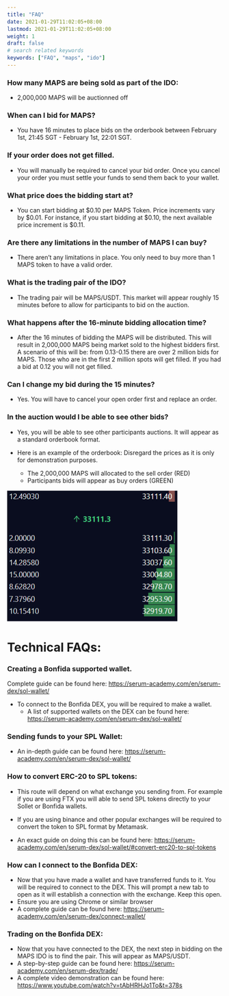 ```yaml
---
title: "FAQ"
date: 2021-01-29T11:02:05+08:00
lastmod: 2021-01-29T11:02:05+08:00
weight: 1
draft: false
# search related keywords
keywords: ["FAQ", "maps", "ido"]
---
```


### How many MAPS are being sold as part of the IDO:

- 2,000,000 MAPS will be auctionned off

### When can I bid for MAPS?

- You have 16 minutes to place bids on the orderbook between February 1st, 21:45 SGT - February 1st, 22:01 SGT.

### If your order does not get filled.

- You will manually be required to cancel your bid order. Once you cancel your order you must settle your funds to send them back to your wallet.

### What price does the bidding start at?

- You can start bidding at $0.10 per MAPS Token. Price increments vary by $0.01. For instance, if you start bidding at $0.10, the next available price increment is $0.11.

### Are there any limitations in the number of MAPS I can buy?

- There aren’t any limitations in place. You only need to buy more than 1 MAPS token to have a valid order.

### What is the trading pair of the IDO?

- The trading pair will be MAPS/USDT. This market will appear roughly 15 minutes before to allow for participants to bid on the auction.

### What happens after the 16-minute bidding allocation time?

- After the 16 minutes of bidding the MAPS will be distributed. This will result in 2,000,000 MAPS being market sold to the highest bidders first. A scenario of this will be: from 0.13-0.15 there are over 2 million bids for MAPS. Those who are in the first 2 million spots will get filled. If you had a bid at 0.12 you will not get filled.

### Can I change my bid during the 15 minutes?

- Yes. You will have to cancel your open order first and replace an order.

### In the auction would I be able to see other bids?

- Yes, you will be able to see other participants auctions. It will appear as a standard orderbook format.

- Here is an example of the orderbook: Disregard the prices as it is only for demonstration purposes.
  - The 2,000,000 MAPS will allocated to the sell order (RED)
  - Participants bids will appear as buy orders (GREEN)

![orderbook](orderbook.png)

# Technical FAQs:

### Creating a Bonfida supported wallet.

Complete guide can be found here: https://serum-academy.com/en/serum-dex/sol-wallet/

- To connect to the Bonfida DEX, you will be required to make a wallet.
  - A list of supported wallets on the DEX can be found here: https://serum-academy.com/en/serum-dex/sol-wallet/

### Sending funds to your SPL Wallet:

- An in-depth guide can be found here: https://serum-academy.com/en/serum-dex/sol-wallet/

### How to convert ERC-20 to SPL tokens:

- This route will depend on what exchange you sending from. For example if you are using FTX you will able to send SPL tokens directly to your Sollet or Bonfida wallets.

- If you are using binance and other popular exchanges will be required to convert the token to SPL format by Metamask.

- An exact guide on doing this can be found here: https://serum-academy.com/en/serum-dex/sol-wallet/#convert-erc20-to-spl-tokens

### How can I connect to the Bonfida DEX:

- Now that you have made a wallet and have transferred funds to it. You will be required to connect to the DEX. This will prompt a new tab to open as it will establish a connection with the exchange. Keep this open.
- Ensure you are using Chrome or similar browser
- A complete guide can be found here: https://serum-academy.com/en/serum-dex/connect-wallet/

### Trading on the Bonfida DEX:

- Now that you have connected to the DEX, the next step in bidding on the MAPS IDO is to find the pair. This will appear as MAPS/USDT.
- A step-by-step guide can be found here: https://serum-academy.com/en/serum-dex/trade/
- A complete video demonstration can be found here: https://www.youtube.com/watch?v=tAbHRHJo1To&t=378s
